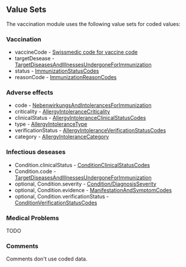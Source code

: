 ## Value Sets

The vaccination module uses the following value sets for coded values:


### Vaccination

- vaccineCode - [Swissmedic code for vaccine code](http://fhir.ch/ig/ch-vacd/ValueSet-ch-vacd-vaccines-vs.html)
- targetDesease - [TargetDiseasesAndIllnessesUndergoneForImmunization](http://fhir.ch/ig/ch-vacd/ValueSet-ch-vacd-targetdiseasesandillnessesundergoneforimmunization-vs.html)
- status - [ImmunizationStatusCodes](http://hl7.org/fhir/R4/valueset-immunization-status.html)
- reasonCode - [ImmunizationReasonCodes](http://hl7.org/fhir/R4/valueset-immunization-reason.html)


### Adverse effects

- code - [NebenwirkungsAndIntolerancesForImmunization](http://fhir.ch/ig/ch-vacd/ValueSet-ch-vacd-immunization-allergyintolerances-vs.html)
- criticality - [AllergyIntoleranceCriticality](http://hl7.org/fhir/R4/valueset-allergy-intolerance-criticality.html)
- clinicalStatus - [AllergyIntoleranceClinicalStatusCodes](http://hl7.org/fhir/R4/valueset-allergyintolerance-clinical.html)
- type - [AllergyIntoleranceType](http://hl7.org/fhir/R4/valueset-allergy-intolerance-type.html)
- verificationStatus - [AllergyIntoleranceVerificationStatusCodes](http://hl7.org/fhir/R4/valueset-allergyintolerance-verification.html)
- category - [AllergyIntoleranceCategory](http://hl7.org/fhir/R4/valueset-allergy-intolerance-category.html)


### Infectious deseases

- Condition.clinicalStatus - [ConditionClinicalStatusCodes](http://hl7.org/fhir/R4/valueset-condition-clinical.html)
- Condition.code - [TargetDiseasesAndIllnessesUndergoneForImmunization](http://fhir.ch/ig/ch-vacd/ValueSet-ch-vacd-targetdiseasesandillnessesundergoneforimmunization-vs.html)
- optional, Condition.severity - [Condition/DiagnosisSeverity](http://hl7.org/fhir/R4/valueset-condition-severity.html)
- optional, Condition.evidence - [ManifestationAndSymptomCodes](http://hl7.org/fhir/R4/valueset-manifestation-or-symptom.html)
- optional, Condition.verificationStatus - [ConditionVerificationStatusCodes](http://hl7.org/fhir/R4/valueset-condition-ver-status.html)

### Medical Problems
TODO


### Comments

Comments don't use coded data.
